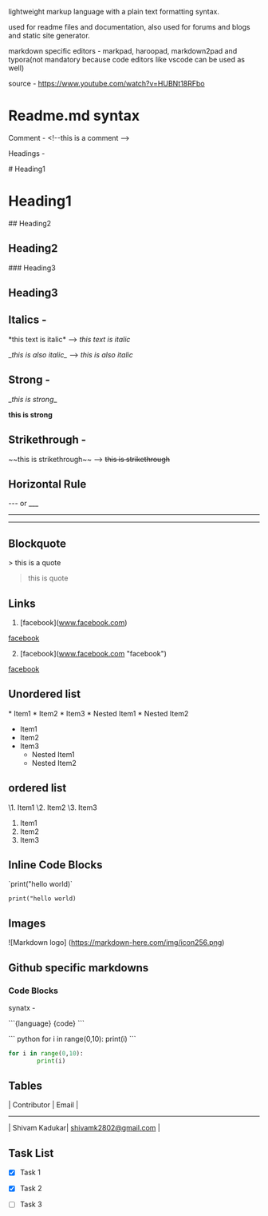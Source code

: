 lightweight markup language with a plain text formatting syntax.

used for readme files and documentation, also used for forums and blogs and static site generator.

markdown specific editors - markpad, haroopad, markdown2pad and typora(not mandatory because code editors like vscode can be used as well)

source - https://www.youtube.com/watch?v=HUBNt18RFbo

# Readme.md syntax

Comment - \<!--this is a comment -->

Headings - 

\# Heading1
# Heading1

\## Heading2
## Heading2

\### Heading3
## Heading3

## Italics -

\*this text is italic\*  --> *this text is italic*

\__this is also italic\__ -->
_this is also italic_

## Strong -
\__this is strong__

__this is strong__

## Strikethrough - 
\~~this is strikethrough~~ -->
~~this is strikethrough~~

## Horizontal Rule
\--- or \___

---
___

## Blockquote 
\> this is a quote

> this is quote

## Links
1) \[facebook](www.facebook.com)

[facebook](www.facebook.com)

2) \[facebook](www.facebook.com "facebook")

[facebook](www.facebook.com "facebook")

## Unordered list
\* Item1
\* Item2
\* Item3
  \* Nested Item1
  \* Nested Item2

* Item1
* Item2
* Item3
  * Nested Item1
  * Nested Item2

## ordered list
\1. Item1
\2. Item2
\3. Item3

1. Item1
2. Item2
3. Item3

## Inline Code Blocks
\`print("hello world)`

`print("hello world)`

## Images

![Markdown logo]
(https://markdown-here.com/img/icon256.png)

## Github specific markdowns

### Code Blocks 
synatx - 

\```{language}
    {code}
\```


\``` python
for i in range(0,10):
        print(i)
\```
``` python
for i in range(0,10):
        print(i)
```
## Tables

| Contributor   | Email                 |
 --------------- -----------------------
| Shivam Kadukar| shivamk2802@gmail.com |

## Task List
* [x] Task 1
* [x] Task 2
* [ ] Task 3



  
